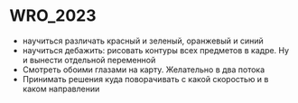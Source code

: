 # WRO_2023

- научиться различать красный и зеленый, оранжевый и синий
- научиться дебажить: рисовать контуры всех предметов в кадре. Ну и вынести отдельной переменной
- Смотреть обоими глазами на карту. Желательно в два потока
- Принимать решения куда поворачивать с какой скоростью и в каком направлении
